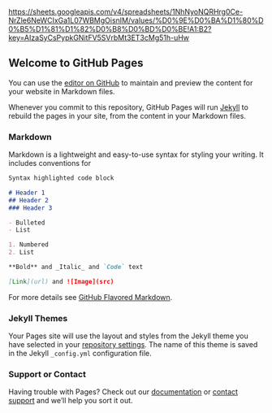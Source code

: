 <script src="https://code.jquery.com/jquery-3.2.1.min.js"></script>
<script src="js/demo.js"></script>
 
<div id="text"></div>

https://sheets.googleapis.com/v4/spreadsheets/1NhNyoNQRHrg0Ce-NrZle6NeWCIxGa1L07WBMgOisnIM/values/%D0%9E%D0%BA%D1%80%D0%B5%D1%81%D1%82%D0%B8%D0%BD%D0%BE!A1:B2?key=AIzaSyCsPypkGNitFV5SVrbMt3ET3cMg51h-uHw

## Welcome to GitHub Pages

You can use the [editor on GitHub](https://github.com/simpleAndrew/find-people-belarus/edit/gh-pages/index.md) to maintain and preview the content for your website in Markdown files.

Whenever you commit to this repository, GitHub Pages will run [Jekyll](https://jekyllrb.com/) to rebuild the pages in your site, from the content in your Markdown files.

### Markdown

Markdown is a lightweight and easy-to-use syntax for styling your writing. It includes conventions for

```markdown
Syntax highlighted code block

# Header 1
## Header 2
### Header 3

- Bulleted
- List

1. Numbered
2. List

**Bold** and _Italic_ and `Code` text

[Link](url) and ![Image](src)
```

For more details see [GitHub Flavored Markdown](https://guides.github.com/features/mastering-markdown/).

### Jekyll Themes

Your Pages site will use the layout and styles from the Jekyll theme you have selected in your [repository settings](https://github.com/simpleAndrew/find-people-belarus/settings). The name of this theme is saved in the Jekyll `_config.yml` configuration file.

### Support or Contact

Having trouble with Pages? Check out our [documentation](https://docs.github.com/categories/github-pages-basics/) or [contact support](https://github.com/contact) and we’ll help you sort it out.
